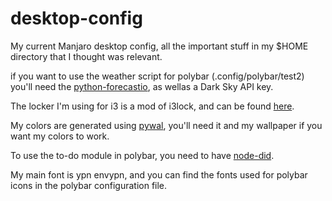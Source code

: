 # desktop-config
My current Manjaro desktop config, all the important stuff in my $HOME directory that I thought was relevant. 

if you want to use the weather script for polybar (.config/polybar/test2) you'll need the [python-forecastio](https://github.com/ZeevG/python-forecast.io), as wellas a Dark Sky API key. 

The locker I'm using for i3 is a mod of i3lock, and can be found [here](https://github.com/meskarune/i3lock-fancy/tree/dualmonitors).

My colors are generated using [pywal](https://github.com/dylanaraps/pywal), you'll need it and my wallpaper if you want my colors to work. 

To use the to-do module in polybar, you need to have [node-did](https://github.com/chrisallenlane/node-did).

My main font is ypn envypn, and you can find the fonts used for polybar icons in the polybar configuration file.
